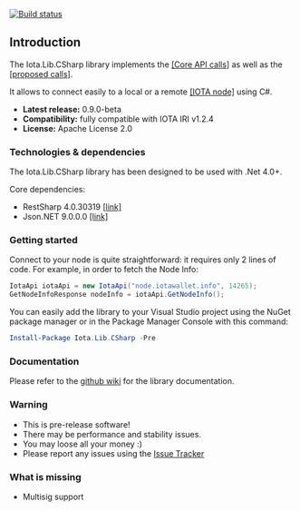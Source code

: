 [![Build status](https://ci.appveyor.com/api/projects/status/928xuq2obg1itui7/branch/master?svg=true)](https://ci.appveyor.com/project/adrianziser/iota-lib-csharp/branch/master)

## Introduction

The Iota.Lib.CSharp library implements the [[Core API calls]](https://iota.readme.io/docs/getnodeinfo) as well as the [[proposed calls]](https://github.com/iotaledger/wiki/blob/master/api-proposal.md).

It allows to connect easily to a local or a remote [[IOTA node]](https://iota.readme.io/docs/syncing-to-the-network) using C#.

* **Latest release:** 0.9.0-beta
* **Compatibility:** fully compatible with IOTA IRI v1.2.4
* **License:** Apache License 2.0 

### Technologies & dependencies

The Iota.Lib.CSharp library has been designed to be used with .Net 4.0+.

Core dependencies:
* RestSharp 4.0.30319  [[link]](https://github.com/restsharp/RestSharp)
* Json.NET 9.0.0.0  [[link]](https://github.com/JamesNK/Newtonsoft.Json)

### Getting started

Connect to your node is quite straightforward: it requires only 2 lines of code. For example, in order to fetch the Node Info:

```cs
IotaApi iotaApi = new IotaApi("node.iotawallet.info", 14265);
GetNodeInfoResponse nodeInfo = iotaApi.GetNodeInfo();
```

You can easily add the library to your Visual Studio project using the NuGet package manager or in the Package Manager Console with this command:

```PowerShell
Install-Package Iota.Lib.CSharp -Pre
```

### Documentation

Please refer to the [github wiki](https://github.com/iotaledger/iota.lib.csharp/wiki) for the library documentation.

### Warning
 -   This is pre-release software!
 -   There may be performance and stability issues.
 -   You may loose all your money :)
 -   Please report any issues using the <a href="https://github.com/iotaledger/iota.lib.csharp/issues">Issue Tracker</a>

### What is missing
- Multisig support